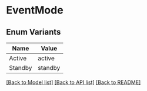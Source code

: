 # EventMode

## Enum Variants

| Name | Value |
|---- | -----|
| Active | active |
| Standby | standby |


[[Back to Model list]](../README.md#documentation-for-models) [[Back to API list]](../README.md#documentation-for-api-endpoints) [[Back to README]](../README.md)


